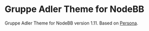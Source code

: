 Gruppe Adler Theme for NodeBB
=============================

Gruppe Adler Theme for NodeBB version 1.11. Based on [Persona](https://github.com/NodeBB/nodebb-theme-persona).

